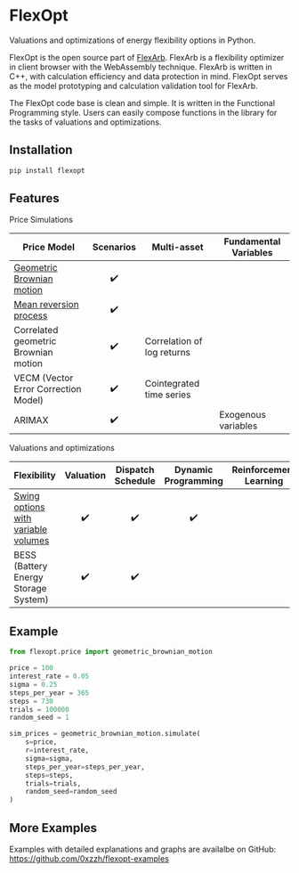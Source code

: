 # FlexOpt

Valuations and optimizations of energy flexibility options in Python.

FlexOpt is the open source part of [FlexArb](www.flexarb.com). FlexArb  is a flexibility optimizer in client browser with the WebAssembly technique. FlexArb is written in C++, with calculation efficiency and data protection in mind. FlexOpt serves as the model prototyping and calculation validation tool for FlexArb.

The FlexOpt code base is clean and simple. It is written in the Functional Programming style. Users can easily compose functions in the library for the tasks of valuations and optimizations.

## Installation

```bash
pip install flexopt
```

## Features

Price Simulations

| Price Model | Scenarios | Multi-asset | Fundamental Variables |
|---|:---:|---|---|
| [Geometric Brownian motion](src/flexopt/price/geometric_brownian_motion.py) | :heavy_check_mark: |  |
| [Mean reversion process](src/flexopt/price/ou_process.py) | :heavy_check_mark: | |  |
| Correlated geometric Brownian motion  | :heavy_check_mark: | Correlation of log returns |  |
| VECM (Vector Error Correction Model) | :heavy_check_mark: | Cointegrated time series |  |
| ARIMAX | :heavy_check_mark: |  | Exogenous variables |

Valuations and optimizations

| Flexibility | Valuation | Dispatch Schedule | Dynamic Programming | Reinforcement Learning |
|---|:---:|:---:|:---:|:---:|
| [Swing options with variable volumes](src/flexopt/flex/swing_option.py) | :heavy_check_mark: | :heavy_check_mark: | :heavy_check_mark: |  |
| BESS (Battery Energy Storage System) | :heavy_check_mark: | :heavy_check_mark: |  |  |

## Example

```python
from flexopt.price import geometric_brownian_motion

price = 100
interest_rate = 0.05
sigma = 0.25
steps_per_year = 365
steps = 730
trials = 100000
random_seed = 1

sim_prices = geometric_brownian_motion.simulate(
    s=price, 
    r=interest_rate, 
    sigma=sigma, 
    steps_per_year=steps_per_year, 
    steps=steps, 
    trials=trials, 
    random_seed=random_seed
)
```

## More Examples

Examples with detailed explanations and graphs are availalbe on GitHub: https://github.com/0xzzh/flexopt-examples
